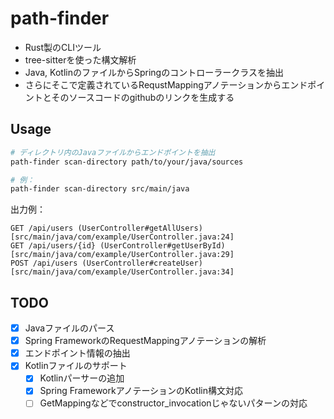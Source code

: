 # path-finder

- Rust製のCLIツール
- tree-sitterを使った構文解析
- Java, KotlinのファイルからSpringのコントローラークラスを抽出
- さらにそこで定義されているRequstMappingアノテーションからエンドポイントとそのソースコードのgithubのリンクを生成する

## Usage

```bash
# ディレクトリ内のJavaファイルからエンドポイントを抽出
path-finder scan-directory path/to/your/java/sources

# 例：
path-finder scan-directory src/main/java
```

出力例：
```
GET /api/users (UserController#getAllUsers) [src/main/java/com/example/UserController.java:24]
GET /api/users/{id} (UserController#getUserById) [src/main/java/com/example/UserController.java:29]
POST /api/users (UserController#createUser) [src/main/java/com/example/UserController.java:34]
```

## TODO

- [x] Javaファイルのパース
- [x] Spring FrameworkのRequestMappingアノテーションの解析
- [x] エンドポイント情報の抽出
- [x] Kotlinファイルのサポート
  - [x] Kotlinパーサーの追加
  - [x] Spring FrameworkアノテーションのKotlin構文対応
  - [ ] GetMappingなどでconstructor_invocationじゃないパターンの対応
